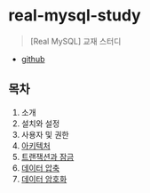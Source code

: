 # real-mysql-study

> [Real MySQL] 교재 스터디

- [github](https://github.com/wikibook/realmysql80)

## 목차

1. 소개
2. 설치와 설정
3. 사용자 및 권한
4. [아키텍처](./chapter4/README.md)
5. [트랜잭션과 잠금](./chapter5/README.md)
6. [데이터 압축](./chapter6/README.md)
7. [데이터 암호화](./chapter7/README.md)
